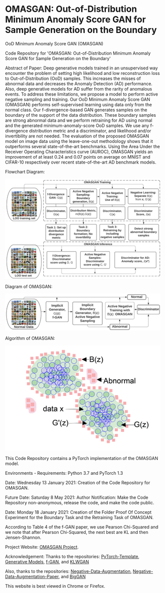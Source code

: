 # OMASGAN: Out-of-Distribution Minimum Anomaly Score GAN for Sample Generation on the Boundary
OoD Minimum Anomaly Score GAN (OMASGAN)

Code Repository for 'OMASGAN: Out-of-Distribution Minimum Anomaly Score GAN for Sample Generation on the Boundary'

Abstract of Paper:
Deep generative models trained in an unsupervised way encounter the problem of setting high likelihood and low reconstruction loss to Out-of-Distribution (OoD) samples.
This increases the misses of abnormal data and decreases the Anomaly Detection (AD) performance.
Also, deep generative models for AD suffer from the rarity of anomalous events.
To address these limitations, we propose a model to perform active negative sampling and training.
Our OoD Minimum Anomaly Score GAN (OMASGAN) performs self-supervised learning using data only from the normal class.
Our f-divergence-based GAN generates samples on the boundary of the support of the data distribution.
These boundary samples are strong abnormal data and we perform retraining for AD using normal and the generated minimum-anomaly-score OoD samples.
We use any f-divergence distribution metric and a discriminator, and likelihood and/or invertibility are not needed.
The evaluation of the proposed OMASGAN model on image data using the leave-one-out methodology shows that it outperforms several state-of-the-art benchmarks.
Using the Area Under the Receiver Operating Characteristics curve (AUROC), OMASGAN yields an improvement of at least 0.24 and 0.07 points on average on MNIST and CIFAR-10 respectively over recent state-of-the-art AD benchmark models.

Flowchart Diagram:

![plot](./images/Diagram_OMASGAN.png)

Diagram of OMASGAN:

![plot](./images/Flowchart_OMASGAN.png)

Algorithm of OMASGAN:

![plot](./images/Illustration_OMASGAN.png)

This Code Repository contains a PyTorch implementation of the OMASGAN model.

Environments - Requirements: Python 3.7 and PyTorch 1.3

Date: Wednesday 13 January 2021: Creation of the Code Repository for OMASGAN.

Future Date: Saturday 8 May 2021: Author Notification: Make the Code Repository non-anonymous, release the code, and make the code public.

Date: Monday 18 January 2021: Creation of the Folder Proof Of Concept Experiment for the Boundary Task and the Retraining Task of OMASGAN.

According to Table 4 of the f-GAN paper, we use Pearson Chi-Squared and we note that after Pearson Chi-Squared, the next best are KL and then Jensen-Shannon.

Project Website: [OMASGAN Project](https://anonymous.4open.science/r/2c122800-a538-4357-b452-a8d0e9a92bee/).

Acknowledgement: Thanks to the repositories: [PyTorch-Template](https://github.com/victoresque/pytorch-template "PyTorch Template"), [Generative Models](https://github.com/shayneobrien/generative-models/blob/master/src/f_gan.py), [f-GAN](https://github.com/nowozin/mlss2018-madrid-gan), and [KLWGAN](https://github.com/ermongroup/f-wgan/tree/master/image_generation)

Also, thanks to the repositories: [Negative-Data-Augmentation](https://anonymous.4open.science/r/99219ca9-ff6a-49e5-a525-c954080de8a7/), [Negative-Data-Augmentation-Paper](https://openreview.net/forum?id=Ovp8dvB8IBH), and [BigGAN](https://github.com/ajbrock/BigGAN-PyTorch)

This website is best viewed in Chrome or Firefox.
